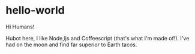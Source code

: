 # hello-world

Hi Humans!

Hubot here, I like Node,ijs and Coffeescript (that's what I'm made of!).
I've had on the moon and find far superior to Earth tacos.

